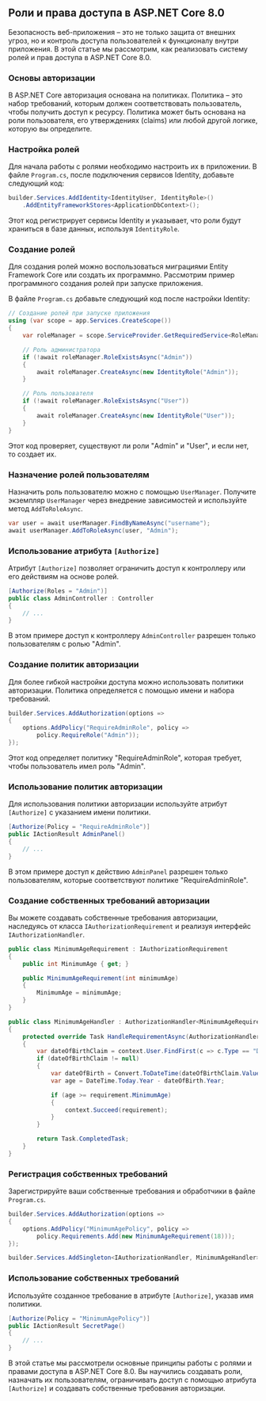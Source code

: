 ## Роли и права доступа в ASP.NET Core 8.0

Безопасность веб-приложения – это не только защита от внешних угроз, но и контроль доступа пользователей к функционалу внутри приложения. В этой статье мы рассмотрим, как реализовать систему ролей и прав доступа в ASP.NET Core 8.0.

### Основы авторизации

В ASP.NET Core авторизация основана на политиках. Политика – это набор требований, которым должен соответствовать пользователь, чтобы получить доступ к ресурсу. Политика может быть основана на роли пользователя, его утверждениях (claims) или любой другой логике, которую вы определите.

### Настройка ролей

Для начала работы с ролями необходимо настроить их в приложении. В файле `Program.cs`, после подключения сервисов Identity, добавьте следующий код:

```csharp
builder.Services.AddIdentity<IdentityUser, IdentityRole>()
    .AddEntityFrameworkStores<ApplicationDbContext>();
```

Этот код регистрирует сервисы Identity и указывает, что роли будут храниться в базе данных, используя `IdentityRole`.

### Создание ролей

Для создания ролей можно воспользоваться миграциями Entity Framework Core или создать их программно. Рассмотрим пример программного создания ролей при запуске приложения.

В файле `Program.cs` добавьте следующий код после настройки Identity:

```csharp
// Создание ролей при запуске приложения
using (var scope = app.Services.CreateScope())
{
    var roleManager = scope.ServiceProvider.GetRequiredService<RoleManager<IdentityRole>>();

    // Роль администратора
    if (!await roleManager.RoleExistsAsync("Admin"))
    {
        await roleManager.CreateAsync(new IdentityRole("Admin"));
    }

    // Роль пользователя
    if (!await roleManager.RoleExistsAsync("User"))
    {
        await roleManager.CreateAsync(new IdentityRole("User"));
    }
}
```

Этот код проверяет, существуют ли роли "Admin" и "User", и если нет, то создает их.

### Назначение ролей пользователям

Назначить роль пользователю можно с помощью `UserManager`. Получите экземпляр `UserManager` через внедрение зависимостей и используйте метод `AddToRoleAsync`.

```csharp
var user = await userManager.FindByNameAsync("username");
await userManager.AddToRoleAsync(user, "Admin");
```

### Использование атрибута `[Authorize]`

Атрибут `[Authorize]` позволяет ограничить доступ к контроллеру или его действиям на основе ролей. 

```csharp
[Authorize(Roles = "Admin")]
public class AdminController : Controller
{
    // ...
}
```

В этом примере доступ к контроллеру `AdminController` разрешен только пользователям с ролью "Admin".

### Создание политик авторизации

Для более гибкой настройки доступа можно использовать политики авторизации. Политика определяется с помощью имени и набора требований. 

```csharp
builder.Services.AddAuthorization(options =>
{
    options.AddPolicy("RequireAdminRole", policy =>
        policy.RequireRole("Admin"));
});
```

Этот код определяет политику "RequireAdminRole", которая требует, чтобы пользователь имел роль "Admin".

### Использование политик авторизации

Для использования политики авторизации используйте атрибут `[Authorize]` с указанием имени политики.

```csharp
[Authorize(Policy = "RequireAdminRole")]
public IActionResult AdminPanel()
{
    // ...
}
```

В этом примере доступ к действию `AdminPanel` разрешен только пользователям, которые соответствуют политике "RequireAdminRole".

### Создание собственных требований авторизации

Вы можете создавать собственные требования авторизации, наследуясь от класса `IAuthorizationRequirement` и реализуя интерфейс `IAuthorizationHandler`.

```csharp
public class MinimumAgeRequirement : IAuthorizationRequirement
{
    public int MinimumAge { get; }

    public MinimumAgeRequirement(int minimumAge)
    {
        MinimumAge = minimumAge;
    }
}

public class MinimumAgeHandler : AuthorizationHandler<MinimumAgeRequirement>
{
    protected override Task HandleRequirementAsync(AuthorizationHandlerContext context, MinimumAgeRequirement requirement)
    {
        var dateOfBirthClaim = context.User.FindFirst(c => c.Type == "DateOfBirth");
        if (dateOfBirthClaim != null)
        {
            var dateOfBirth = Convert.ToDateTime(dateOfBirthClaim.Value);
            var age = DateTime.Today.Year - dateOfBirth.Year;

            if (age >= requirement.MinimumAge)
            {
                context.Succeed(requirement);
            }
        }

        return Task.CompletedTask;
    }
}
```

### Регистрация собственных требований

Зарегистрируйте ваши собственные требования и обработчики в файле `Program.cs`.

```csharp
builder.Services.AddAuthorization(options =>
{
    options.AddPolicy("MinimumAgePolicy", policy =>
        policy.Requirements.Add(new MinimumAgeRequirement(18)));
});

builder.Services.AddSingleton<IAuthorizationHandler, MinimumAgeHandler>();
```

### Использование собственных требований

Используйте созданное требование в атрибуте `[Authorize]`, указав имя политики.

```csharp
[Authorize(Policy = "MinimumAgePolicy")]
public IActionResult SecretPage()
{
    // ...
}
```

В этой статье мы рассмотрели основные принципы работы с ролями и правами доступа в ASP.NET Core 8.0. Вы научились создавать роли, назначать их пользователям, ограничивать доступ с помощью атрибута `[Authorize]` и создавать собственные требования авторизации. 
